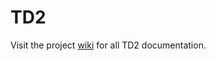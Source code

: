 # TD2

Visit the project [wiki](https://github.com/Markusjsommer/TD2/wiki) for all TD2 documentation.
